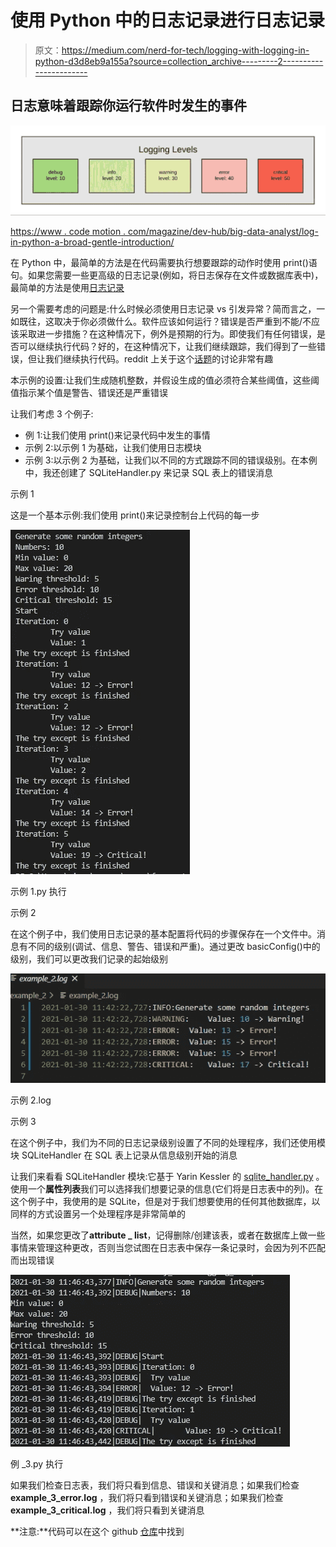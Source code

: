 # 使用 Python 中的日志记录进行日志记录

> 原文：<https://medium.com/nerd-for-tech/logging-with-logging-in-python-d3d8eb9a155a?source=collection_archive---------2----------------------->

## 日志意味着跟踪你运行软件时发生的事件

![](img/0ba93514d13543f7877d3092510097b6.png)

[https://www . code motion . com/magazine/dev-hub/big-data-analyst/log-in-python-a-broad-gentle-introduction/](https://www.codemotion.com/magazine/dev-hub/big-data-analyst/logging-in-python-a-broad-gentle-introduction/)

在 Python 中，最简单的方法是在代码需要执行想要跟踪的动作时使用 print()语句。如果您需要一些更高级的日志记录(例如，将日志保存在文件或数据库表中)，最简单的方法是使用[日志记录](https://docs.python.org/3/library/logging.html)

另一个需要考虑的问题是:什么时候必须使用日志记录 vs 引发异常？简而言之，一如既往，这取决于你必须做什么。软件应该如何运行？错误是否严重到不能/不应该采取进一步措施？在这种情况下，例外是预期的行为。即使我们有任何错误，是否可以继续执行代码？好的，在这种情况下，让我们继续跟踪，我们得到了一些错误，但让我们继续执行代码。reddit 上关于这个[话题](https://www.reddit.com/r/learnpython/comments/9l0aqb/when_should_i_use_loggererror_vs_raise_exception/)的讨论非常有趣

本示例的设置:让我们生成随机整数，并假设生成的值必须符合某些阈值，这些阈值指示某个值是警告、错误还是严重错误

让我们考虑 3 个例子:

*   例 1:让我们使用 print()来记录代码中发生的事情
*   示例 2:以示例 1 为基础，让我们使用日志模块
*   示例 3:以示例 2 为基础，让我们以不同的方式跟踪不同的错误级别。在本例中，我还创建了 SQLiteHandler.py 来记录 SQL 表上的错误消息

示例 1

这是一个基本示例:我们使用 print()来记录控制台上代码的每一步

![](img/fbae47403a521fffff869b82348f4e38.png)

示例 1.py 执行

示例 2

在这个例子中，我们使用日志记录的基本配置将代码的步骤保存在一个文件中。消息有不同的级别(调试、信息、警告、错误和严重)。通过更改 basicConfig()中的级别，我们可以更改我们记录的起始级别

![](img/37ef3d4b54e0529eb7b30bc19e801d04.png)

示例 2.log

示例 3

在这个例子中，我们为不同的日志记录级别设置了不同的处理程序，我们还使用模块 SQLiteHandler 在 SQL 表上记录从信息级别开始的消息

让我们来看看 SQLiteHandler 模块:它基于 Yarin Kessler 的 [sqlite_handler.py](https://gist.github.com/ykessler/2662203#file_sqlite_handler.py) 。使用一个**属性列表**我们可以选择我们想要记录的信息(它们将是日志表中的列)。在这个例子中，我使用的是 SQLite，但是对于我们想要使用的任何其他数据库，以同样的方式设置另一个处理程序是非常简单的

当然，如果您更改了**attribute _ list**，记得删除/创建该表，或者在数据库上做一些事情来管理这种更改，否则当您试图在日志表中保存一条记录时，会因为列不匹配而出现错误

![](img/e7a9bf3b20b949a32c76984227fa5bd5.png)

例 _3.py 执行

如果我们检查日志表，我们将只看到信息、错误和关键消息；如果我们检查 **example_3_error.log** ，我们将只看到错误和关键消息；如果我们检查 **example_3_critical.log** ，我们将只看到关键消息

**注意:**代码可以在这个 github [仓库](https://github.com/simonerigoni/logging_examples)中找到